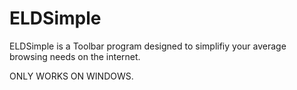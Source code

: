 # ELDSimple
ELDSimple is a Toolbar program designed to simplifiy your average browsing needs on the internet.

ONLY WORKS ON WINDOWS.
